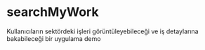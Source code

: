 # searchMyWork
Kullanıcıların sektördeki işleri görüntüleyebileceği ve iş detaylarına bakabileceği bir uygulama demo
